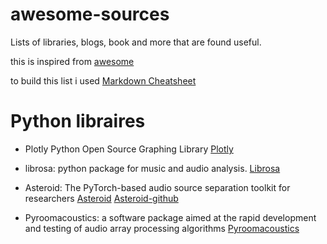 # awesome-sources #

Lists of libraries, blogs, book and more that are found useful.

this is inspired from [awesome](https://github.com/sindresorhus/awesome)

to build this list i used [Markdown Cheatsheet](https://github.com/tchapi/markdown-cheatsheet/blob/master/README.md)

# Python libraires #

* Plotly Python Open Source Graphing Library [Plotly](https://plotly.com/python/)

* librosa: python package for music and audio analysis. [Librosa](https://librosa.org/doc/0.8.0/index.html)

* Asteroid: The PyTorch-based audio source separation toolkit for researchers [Asteroid](https://asteroid-team.github.io/) [Asteroid-github](https://github.com/asteroid-team/asteroid)

* Pyroomacoustics: a software package aimed at the rapid development and testing of audio array processing algorithms [Pyroomacoustics](https://pyroomacoustics.readthedocs.io/en/pypi-release/index.html)
